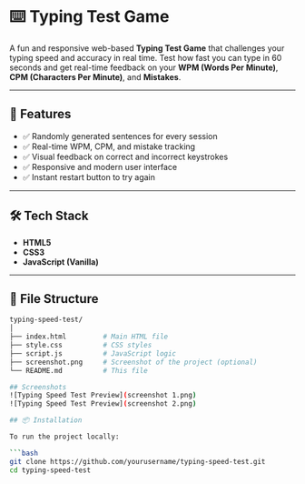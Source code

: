 # ⌨️ Typing Test Game

A fun and responsive web-based **Typing Test Game** that challenges your typing speed and accuracy in real time. Test how fast you can type in 60 seconds and get real-time feedback on your **WPM (Words Per Minute)**, **CPM (Characters Per Minute)**, and **Mistakes**.

---

## 🚀 Features

- ✅ Randomly generated sentences for every session
- ✅ Real-time WPM, CPM, and mistake tracking
- ✅ Visual feedback on correct and incorrect keystrokes
- ✅ Responsive and modern user interface
- ✅ Instant restart button to try again

---

## 🛠️ Tech Stack

- **HTML5**
- **CSS3**
- **JavaScript (Vanilla)**

---

## 📁 File Structure

```bash
typing-speed-test/
│
├── index.html         # Main HTML file
├── style.css          # CSS styles
├── script.js          # JavaScript logic
├── screenshot.png     # Screenshot of the project (optional)
└── README.md          # This file

## Screenshots
![Typing Speed Test Preview](screenshot 1.png)
![Typing Speed Test Preview](screenshot 2.png)

## 📦 Installation

To run the project locally:

```bash
git clone https://github.com/yourusername/typing-speed-test.git
cd typing-speed-test
